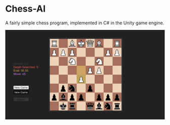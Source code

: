 # Chess-AI
A fairly simple chess program, implemented in C# in the Unity game engine.<br>
 
![Image](https://github.com/SebLague/Images/blob/master/Chess.png)
